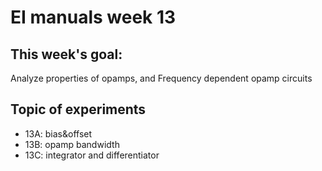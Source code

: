 # EI manuals week 13

## This week's goal: 
Analyze properties of opamps, and Frequency dependent opamp circuits

## Topic of experiments

- 13A: bias&offset
- 13B: opamp bandwidth
- 13C: integrator and differentiator


